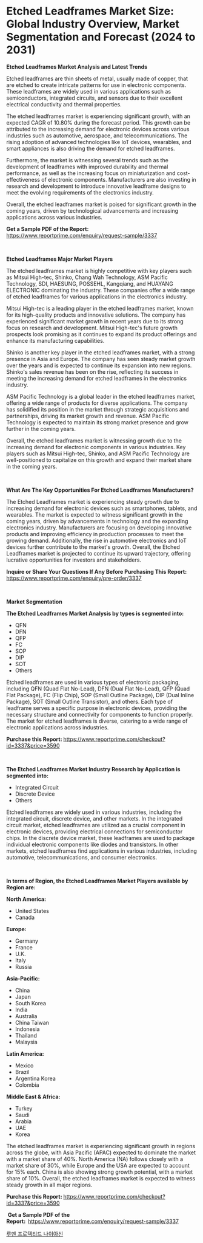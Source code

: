 <p><h1>Etched Leadframes Market Size: Global Industry Overview, Market Segmentation and Forecast (2024 to 2031)</h1></p><p><strong>Etched Leadframes Market Analysis and Latest Trends</strong></p>
<p><p>Etched leadframes are thin sheets of metal, usually made of copper, that are etched to create intricate patterns for use in electronic components. These leadframes are widely used in various applications such as semiconductors, integrated circuits, and sensors due to their excellent electrical conductivity and thermal properties.</p><p>The etched leadframes market is experiencing significant growth, with an expected CAGR of 10.80% during the forecast period. This growth can be attributed to the increasing demand for electronic devices across various industries such as automotive, aerospace, and telecommunications. The rising adoption of advanced technologies like IoT devices, wearables, and smart appliances is also driving the demand for etched leadframes.</p><p>Furthermore, the market is witnessing several trends such as the development of leadframes with improved durability and thermal performance, as well as the increasing focus on miniaturization and cost-effectiveness of electronic components. Manufacturers are also investing in research and development to introduce innovative leadframe designs to meet the evolving requirements of the electronics industry.</p><p>Overall, the etched leadframes market is poised for significant growth in the coming years, driven by technological advancements and increasing applications across various industries.</p></p>
<p><strong>Get a Sample PDF of the Report:&nbsp;</strong> <a href="https://www.reportprime.com/enquiry/request-sample/3337">https://www.reportprime.com/enquiry/request-sample/3337</a></p>
<p>&nbsp;</p>
<p><strong>Etched Leadframes Major Market Players</strong></p>
<p><p>The etched leadframes market is highly competitive with key players such as Mitsui High-tec, Shinko, Chang Wah Technology, ASM Pacific Technology, SDI, HAESUNG, POSSEHL, Kangqiang, and HUAYANG ELECTRONIC dominating the industry. These companies offer a wide range of etched leadframes for various applications in the electronics industry.</p><p>Mitsui High-tec is a leading player in the etched leadframes market, known for its high-quality products and innovative solutions. The company has experienced significant market growth in recent years due to its strong focus on research and development. Mitsui High-tec's future growth prospects look promising as it continues to expand its product offerings and enhance its manufacturing capabilities.</p><p>Shinko is another key player in the etched leadframes market, with a strong presence in Asia and Europe. The company has seen steady market growth over the years and is expected to continue its expansion into new regions. Shinko's sales revenue has been on the rise, reflecting its success in meeting the increasing demand for etched leadframes in the electronics industry.</p><p>ASM Pacific Technology is a global leader in the etched leadframes market, offering a wide range of products for diverse applications. The company has solidified its position in the market through strategic acquisitions and partnerships, driving its market growth and revenue. ASM Pacific Technology is expected to maintain its strong market presence and grow further in the coming years.</p><p>Overall, the etched leadframes market is witnessing growth due to the increasing demand for electronic components in various industries. Key players such as Mitsui High-tec, Shinko, and ASM Pacific Technology are well-positioned to capitalize on this growth and expand their market share in the coming years.</p></p>
<p>&nbsp;</p>
<p><strong>What Are The Key Opportunities For Etched Leadframes Manufacturers?</strong></p>
<p><p>The Etched Leadframes market is experiencing steady growth due to increasing demand for electronic devices such as smartphones, tablets, and wearables. The market is expected to witness significant growth in the coming years, driven by advancements in technology and the expanding electronics industry. Manufacturers are focusing on developing innovative products and improving efficiency in production processes to meet the growing demand. Additionally, the rise in automotive electronics and IoT devices further contribute to the market's growth. Overall, the Etched Leadframes market is projected to continue its upward trajectory, offering lucrative opportunities for investors and stakeholders.</p></p>
<p><strong>Inquire or Share Your Questions If Any Before Purchasing This Report:</strong> <a href="https://www.reportprime.com/enquiry/pre-order/3337">https://www.reportprime.com/enquiry/pre-order/3337</a></p>
<p>&nbsp;</p>
<p><strong>Market Segmentation</strong></p>
<p><strong>The Etched Leadframes Market Analysis by types is segmented into:</strong></p>
<p><ul><li>QFN</li><li>DFN</li><li>QFP</li><li>FC</li><li>SOP</li><li>DIP</li><li>SOT</li><li>Others</li></ul></p>
<p><p>Etched leadframes are used in various types of electronic packaging, including QFN (Quad Flat No-Lead), DFN (Dual Flat No-Lead), QFP (Quad Flat Package), FC (Flip Chip), SOP (Small Outline Package), DIP (Dual Inline Package), SOT (Small Outline Transistor), and others. Each type of leadframe serves a specific purpose in electronic devices, providing the necessary structure and connectivity for components to function properly. The market for etched leadframes is diverse, catering to a wide range of electronic applications across industries.</p></p>
<p><strong>Purchase this Report:&nbsp;</strong><a href="https://www.reportprime.com/checkout?id=3337&price=3590">https://www.reportprime.com/checkout?id=3337&price=3590</a></p>
<p>&nbsp;</p>
<p><strong>The Etched Leadframes Market Industry Research by Application is segmented into:</strong></p>
<p><ul><li>Integrated Circuit</li><li>Discrete Device</li><li>Others</li></ul></p>
<p><p>Etched leadframes are widely used in various industries, including the integrated circuit, discrete device, and other markets. In the integrated circuit market, etched leadframes are utilized as a crucial component in electronic devices, providing electrical connections for semiconductor chips. In the discrete device market, these leadframes are used to package individual electronic components like diodes and transistors. In other markets, etched leadframes find applications in various industries, including automotive, telecommunications, and consumer electronics.</p></p>
<p>&nbsp;</p>
<p><strong>In terms of Region, the Etched Leadframes Market Players available by Region are:</strong></p>
<p>
    <p> <strong> North America: </strong>
        <ul>
            <li>United States</li>
            <li>Canada</li>
        </ul>
        </p> 
    <p> <strong> Europe: </strong>
        <ul>
            <li>Germany</li>
            <li>France</li>
            <li>U.K.</li>
            <li>Italy</li>
            <li>Russia</li>
        </ul>
        </p> 
    <p> <strong> Asia-Pacific: </strong>
        <ul>
            <li>China</li>
            <li>Japan</li>
            <li>South Korea</li>
            <li>India</li>
            <li>Australia</li>
            <li>China Taiwan</li>
            <li>Indonesia</li>
            <li>Thailand</li>
            <li>Malaysia</li>
        </ul>
        </p> 
    <p> <strong> Latin America: </strong>
        <ul>
            <li>Mexico</li>
            <li>Brazil</li>
            <li>Argentina Korea</li>
            <li>Colombia</li>
        </ul>
        </p> 
    <p> <strong> Middle East & Africa: </strong>
        <ul>
            <li>Turkey</li>
            <li>Saudi</li>
            <li>Arabia</li>
            <li>UAE</li>
            <li>Korea</li>
        </ul>
    </p>
    </p>
<p><p>The etched leadframes market is experiencing significant growth in regions across the globe, with Asia Pacific (APAC) expected to dominate the market with a market share of 40%. North America (NA) follows closely with a market share of 30%, while Europe and the USA are expected to account for 15% each. China is also showing strong growth potential, with a market share of 10%. Overall, the etched leadframes market is expected to witness steady growth in all major regions.</p></p>
<p><strong>Purchase this Report: </strong><a href="https://www.reportprime.com/checkout?id=3337&price=3590">https://www.reportprime.com/checkout?id=3337&price=3590</a></p>
<p>&nbsp;<strong>Get a Sample PDF of the Report:&nbsp;&nbsp;</strong><a href="https://www.reportprime.com/enquiry/request-sample/3337">https://www.reportprime.com/enquiry/request-sample/3337</a></p>
<p><strong></strong></p>
<p><p><a href="https://github.com/idcefvhkdut6/Market-Research-Report-List-1/blob/main/184843612775.md">루멘 프로텍티드 나이아신</a></p></p>